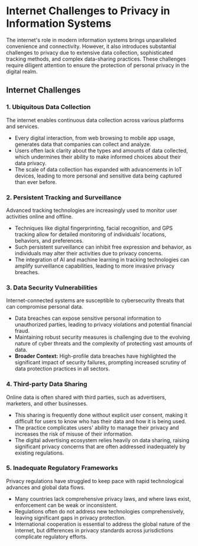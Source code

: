 # Internet Challenges to Privacy in Information Systems

The internet's role in modern information systems brings unparalleled convenience and connectivity. However, it also introduces substantial challenges to privacy due to extensive data collection, sophisticated tracking methods, and complex data-sharing practices. These challenges require diligent attention to ensure the protection of personal privacy in the digital realm.

##  Internet Challenges

### 1. **Ubiquitous Data Collection**
The internet enables continuous data collection across various platforms and services.
- Every digital interaction, from web browsing to mobile app usage, generates data that companies can collect and analyze.
- Users often lack clarity about the types and amounts of data collected, which undermines their ability to make informed choices about their data privacy.
- The scale of data collection has expanded with advancements in IoT devices, leading to more personal and sensitive data being captured than ever before.

### 2. **Persistent Tracking and Surveillance**
Advanced tracking technologies are increasingly used to monitor user activities online and offline.
- Techniques like digital fingerprinting, facial recognition, and GPS tracking allow for detailed monitoring of individuals’ locations, behaviors, and preferences.
- Such persistent surveillance can inhibit free expression and behavior, as individuals may alter their activities due to privacy concerns.
- The integration of AI and machine learning in tracking technologies can amplify surveillance capabilities, leading to more invasive privacy breaches.

### 3. **Data Security Vulnerabilities**
Internet-connected systems are susceptible to cybersecurity threats that can compromise personal data.
- Data breaches can expose sensitive personal information to unauthorized parties, leading to privacy violations and potential financial fraud.
- Maintaining robust security measures is challenging due to the evolving nature of cyber threats and the complexity of protecting vast amounts of data.
- **Broader Context:** High-profile data breaches have highlighted the significant impact of security failures, prompting increased scrutiny of data protection practices in all sectors.

### 4. **Third-party Data Sharing**
Online data is often shared with third parties, such as advertisers, marketers, and other businesses.
- This sharing is frequently done without explicit user consent, making it difficult for users to know who has their data and how it is being used.
- The practice complicates users' ability to manage their privacy and increases the risk of misuse of their information.
- The digital advertising ecosystem relies heavily on data sharing, raising significant privacy concerns that are often addressed inadequately by existing regulations.

### 5. **Inadequate Regulatory Frameworks**
Privacy regulations have struggled to keep pace with rapid technological advances and global data flows.
- Many countries lack comprehensive privacy laws, and where laws exist, enforcement can be weak or inconsistent.
- Regulations often do not address new technologies comprehensively, leaving significant gaps in privacy protection.
- International cooperation is essential to address the global nature of the internet, but differences in privacy standards across jurisdictions complicate regulatory efforts.



